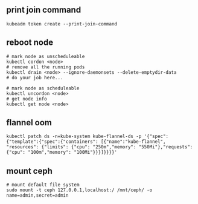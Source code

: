 ## print join command
```shell
kubeadm token create --print-join-command
```

## reboot node
```shell
# mark node as unscheduleable
kubectl cordon <node>
# remove all the running pods
kubectl drain <node> --ignore-daemonsets --delete-emptydir-data
# do your job here...

# mark node as scheduleable
kubectl uncordon <node>
# get node info
kubectl get node <node>
```


## flannel oom
```shell
kubectl patch ds -n=kube-system kube-flannel-ds -p '{"spec": {"template":{"spec":{"containers": [{"name":"kube-flannel", "resources": {"limits": {"cpu": "250m","memory": "550Mi"},"requests": {"cpu": "100m","memory": "100Mi"}}}]}}}}'
```

## mount ceph
```shell
# mount default file system
sudo mount -t ceph 127.0.0.1,localhost:/ /mnt/ceph/ -o name=admin,secret=admin
```
